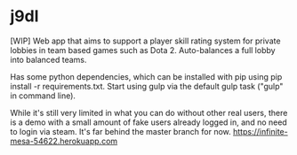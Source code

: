 # j9dl

[WIP] Web app that aims to support a player skill rating system for private lobbies in team based games such as Dota 2. 
Auto-balances a full lobby into balanced teams. 

Has some python dependencies, which can be installed with pip using pip install -r requirements.txt.
Start using gulp via the default gulp task ("gulp" in command line).

While it's still very limited in what you can do without other real users, there is a demo with a small amount of fake users already logged in, and no need to login via steam. It's far behind the master branch for now. https://infinite-mesa-54622.herokuapp.com
